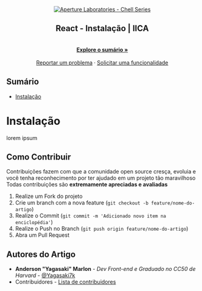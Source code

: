 <!-- Logo -->

<p align="center">
  <a href="https://github.com/ApertureLaboratory">
    <img alt="Aperture Laboratories - Chell Series" src="https://github.com/ApertureLaboratory/4chell/blob/main/.github/ChellSeries.png" />
    </a>    
</p>

<p align="center">
  <h2 align="center">React - Instalação | IICA</h2>
  
  <p align="center">
    <br />
    <a href="#Sumário"><strong>Explore o sumário »</strong></a>
    <br />
    <br />
    <a href="https://github.com/Yagasaki7K/react4chell/issues">Reportar um problema</a>
    ·
    <a href="https://github.com/Yagasaki7K/react4chell/issues">Solicitar uma funcionalidade</a>
  </p>
</p>

## Sumário

- [Instalação](#instalação)

# Instalação
lorem ipsum


## Como Contribuir

Contribuições fazem com que a comunidade open source cresça, evoluia e você tenha reconhecimento por ter ajudado em um projeto tão maravilhoso
Todas contribuições são **extremamente apreciadas e avaliadas**

1. Realize um Fork do projeto
2. Crie um branch com a nova feature (`git checkout -b feature/nome-do-artigo`)
3. Realize o Commit (`git commit -m 'Adicionado novo item na enciclopédia'`)
4. Realize o Push no Branch (`git push origin feature/nome-do-artigo`)
5. Abra um Pull Request

## Autores do Artigo

- **Anderson "Yagasaki" Marlon** - _Dev Front-end e Graduado no CC50 de Harvard_ - [@Yagasaki7k](https://twitter.com/Yagasaki)
- Contribuidores - [Lista de contribuidores](https://github.com/Yagasaki7K/react4chell/graphs/contributors)